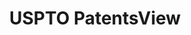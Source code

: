 ---
layout: default
bigquery: https://console.cloud.google.com/bigquery?p=patents-public-data&d=patentsview&page=dataset
citation: Attribution should be given to PatentsView for use, distribution, or derivative
  works.
code: https://github.com/CSSIP-AIR/PatentsView-Code-Snippets/
contributors: USPTO
cost: None
description: 'PatentsView includes US patent data including raw data (summaries, applications,
  pregrant applications), disambugations of inventors and assignees, and inventor
  gender estimates.  Also foreign priority data, # of figures and sheets, and government
  interest statements.'
documentation: https://patentsview.org/query/builder-faqs
last_edit: 04/12/2022, 23:59:57
location: https://patentsview.org/
maintained_by: USPTO
record_creation_timestamp: 12/2/2020 17:20:46
schema_fields:
- kind
- disamb_inventor_id_20181127
- classification_status
- disamb_assignee_id_20190312
- disamb_assignee_id_20200630
- assignee_id
- country_transformed
- state
- disamb_inventor_id_20170307
- disamb_assignee_id_20191231
- num
- main_group
- publication_number
- ipc_version_indicator
- level_one
- term_disclaimer
- rawinventor_id
- attribution_status
- disclaimer_date
- number
- category_id
- ipc_class
- deceased
- field_title
- country
- county_fips
- rawlocation_id
- disamb_inventor_id_20191008
- abstract
- disamb_inventor_id_20180528
- disamb_assignee_id_20200929
- name_first
- name
- num_claims
- variety
- disamb_assignee_id_20181127
- length
- lapse_of_patent
- name_last
- rule_47
- location_id
- inventor_id
- lname
- level_three
- filename
- date
- designation
- type
- uuid
- longitude
- term_extension
- state_fips
- application_id
- subcategory_id
- subclass_id
- disamb_inventor_id_20190820
- sector_title
- doctype
- patent_id
- group_id
- f371_date
- disamb_inventor_id_20200630
- exemplary
- citation_id
- subclass
- disamb_assignee_id_20191008
- _371_date
- level_two
- term_grant
- gi_statement
- disamb_inventor_id_20170808
- group
- disamb_assignee_id_20190820
- symbol_position
- status
- organization_id
- county
- disamb_inventor_id_20201229
- role
- subgroup
- sequence
- classification_data_source
- latitude
- relkind
- withdrawn
- applicant_type
- contract_award_number
- disamb_inventor_id_20191231
- dependent
- subgroup_id
- id
- section
- rawassignee_id
- f102_date
- fname
- reldocno
- text
- disamb_inventor_id_20171226
- field_id
- organization
- male
- disamb_assignee_id_20200331
- mainclass_id
- classification_level
- city
- latlong
- lawyer_id
- num_figures
- category
- subsection_id
- latin_name
- disamb_inventor_id_20190312
- doc_type
- _102_date
- classification_value
- num_sheets
- disamb_inventor_id_20171003
- male_flag
- rel_id
- disamb_inventor_id_20200331
- series_code
- disamb_inventor_id_20200929
- title
- action_date
- section_id
shortname: patentsview
tags:
- disambiguation
- United States
- gender
terms_of_use: Creative Commons Attribution 4.0 International License.
timeframe: 1963-1999
title: USPTO PatentsView
uuid: cf1780b1-e265-4e49-8d1d-83b9cfe0fd9a
---